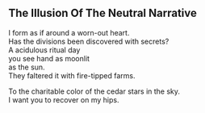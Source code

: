 The Illusion Of The Neutral Narrative
-------------------------------------
I form as if around a worn-out heart.  
Has the divisions been discovered with secrets?  
A acidulous ritual day  
you see hand as moonlit  
as the sun.  
They faltered it with fire-tipped farms.  
  
To the charitable color of the cedar stars in the sky.  
I want you to recover on my hips.  
